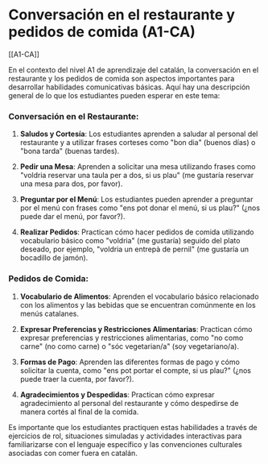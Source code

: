 # Conversación en el restaurante y pedidos de comida (A1-CA)

[[A1-CA]]

En el contexto del nivel A1 de aprendizaje del catalán, la conversación en el restaurante y los pedidos de comida son aspectos importantes para desarrollar habilidades comunicativas básicas. Aquí hay una descripción general de lo que los estudiantes pueden esperar en este tema:

### Conversación en el Restaurante:

1. **Saludos y Cortesía**: Los estudiantes aprenden a saludar al personal del restaurante y a utilizar frases corteses como "bon dia" (buenos días) o "bona tarda" (buenas tardes).

2. **Pedir una Mesa**: Aprenden a solicitar una mesa utilizando frases como "voldria reservar una taula per a dos, si us plau" (me gustaría reservar una mesa para dos, por favor).

3. **Preguntar por el Menú**: Los estudiantes pueden aprender a preguntar por el menú con frases como "ens pot donar el menú, si us plau?" (¿nos puede dar el menú, por favor?).

4. **Realizar Pedidos**: Practican cómo hacer pedidos de comida utilizando vocabulario básico como "voldria" (me gustaría) seguido del plato deseado, por ejemplo, "voldria un entrepà de pernil" (me gustaría un bocadillo de jamón).

### Pedidos de Comida:

1. **Vocabulario de Alimentos**: Aprenden el vocabulario básico relacionado con los alimentos y las bebidas que se encuentran comúnmente en los menús catalanes.

2. **Expresar Preferencias y Restricciones Alimentarias**: Practican cómo expresar preferencias y restricciones alimentarias, como "no como carne" (no como carne) o "sóc vegetarian/a" (soy vegetariano/a).

3. **Formas de Pago**: Aprenden las diferentes formas de pago y cómo solicitar la cuenta, como "ens pot portar el compte, si us plau?" (¿nos puede traer la cuenta, por favor?).

4. **Agradecimientos y Despedidas**: Practican cómo expresar agradecimiento al personal del restaurante y cómo despedirse de manera cortés al final de la comida.

Es importante que los estudiantes practiquen estas habilidades a través de ejercicios de rol, situaciones simuladas y actividades interactivas para familiarizarse con el lenguaje específico y las convenciones culturales asociadas con comer fuera en catalán.